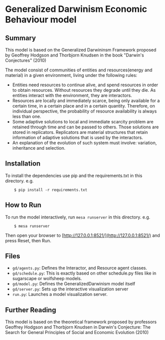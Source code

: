 # Generalized Darwinism Economic Behaviour model

## Summary

This model is based on the Generalized Darwininsm Framework proposed by Geoffrey Hodgson and Thorbjorn Knudsen in the book "Darwin's Conjectures" (2010)

The model consist of communities of entities and resources(energy and material) in a given environment, living under the following rules:

- Entities need resources to continue alive, and spend resources in order to obtain resources. Without resources they degrade until they die. As entities interact with the environment, they are interactors.
- Resources are locally and immediately scarce, being only available for a certain time, in a certain place and in a certain quantity. Therefore, on individual perspective, the probability of resource availability is always less than one.
- Some adaptive solutions to local and immediate scarcity problem are retained through time and can be passed to others. Those solutions are stored in replicators. Replicators are material structures that retain information of adaptive solutions that is used by the interactors.
- An explanation of the evolution of such system must involve: variation, inheritance and selection.








## Installation

To install the dependencies use pip and the requirements.txt in this directory. e.g.

```
    $ pip install -r requirements.txt
```

## How to Run

To run the model interactively, run ``mesa runserver`` in this directory. e.g.

```
    $ mesa runserver
```

Then open your browser to [http://127.0.0.1:8521/](http://127.0.0.1:8521/) and press Reset, then Run.

## Files

* ``gd/agents.py``: Defines the Interactor, and Resource agent classes.
* ``gd/schedule.py``: This is exactly based on other schedule.py files like in sugarscape or wolfsheep models.
* ``gd/model.py``: Defines the GeneralizedDarwinism model itself
* ``gd/server.py``: Sets up the interactive visualization server
* ``run.py``: Launches a model visualization server.

## Further Reading

This model is based on the theoretical framework proposed by professors Geoffrey Hodgson and Thorbjorn Knudsen in
Darwin's Conjecture: The Search for General Principles of Social and Economic Evolution (2010)
